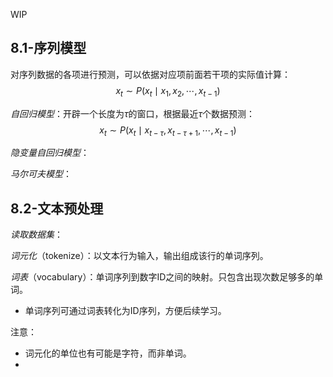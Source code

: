 
WIP

## 8.1-序列模型

对序列数据的各项进行预测，可以依据对应项前面若干项的实际值计算：
$$
x_t\sim P(x_t\mid x_1,x_2,\cdots,x_{t-1})
$$

*自回归模型*：开辟一个长度为$\tau$的窗口，根据最近$\tau$个数据预测：
$$
x_t \sim P(x_{t} \mid x_{t-\tau},x_{t-\tau+1},\cdots,x_{t-1})
$$

*隐变量自回归模型*：


*马尔可夫模型*：

## 8.2-文本预处理

*读取数据集*：

*词元化*（tokenize）：以文本行为输入，输出组成该行的单词序列。

*词表*（vocabulary）：单词序列到数字ID之间的映射。只包含出现次数足够多的单词。
- 单词序列可通过词表转化为ID序列，方便后续学习。

注意：
- 词元化的单位也有可能是字符，而非单词。
- 